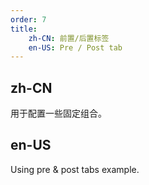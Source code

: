```yaml
---
order: 7
title:
    zh-CN: 前置/后置标签
    en-US: Pre / Post tab
---
```


## zh-CN

用于配置一些固定组合。

## en-US

Using pre & post tabs example.

